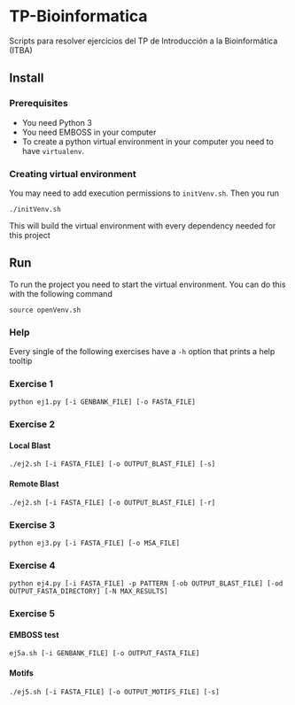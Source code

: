 # TP-Bioinformatica
Scripts para resolver ejercicios del TP de Introducción a la Bioinformática (ITBA)

## Install
### Prerequisites
- You need Python 3
- You need EMBOSS in your computer
- To create a python virtual environment in your computer you need to have `virtualenv`.

### Creating virtual environment
You may need to add execution permissions to `initVenv.sh`. Then you run
```
./initVenv.sh
```
This will build the virtual environment with every dependency needed for this project

## Run
To run the project you need to start the virtual environment. You can do this with the following command
```
source openVenv.sh
```

### Help
Every single of the following exercises have a `-h` option that prints a help tooltip

### Exercise 1
```
python ej1.py [-i GENBANK_FILE] [-o FASTA_FILE] 
```

### Exercise 2
#### Local Blast
```
./ej2.sh [-i FASTA_FILE] [-o OUTPUT_BLAST_FILE] [-s]
```

#### Remote Blast
```
./ej2.sh [-i FASTA_FILE] [-o OUTPUT_BLAST_FILE] [-r]
```

### Exercise 3
```
python ej3.py [-i FASTA_FILE] [-o MSA_FILE]
```

### Exercise 4
```
python ej4.py [-i FASTA_FILE] -p PATTERN [-ob OUTPUT_BLAST_FILE] [-od OUTPUT_FASTA_DIRECTORY] [-N MAX_RESULTS]
```

### Exercise 5
#### EMBOSS test
```
ej5a.sh [-i GENBANK_FILE] [-o OUTPUT_FASTA_FILE]
```

#### Motifs
```
./ej5.sh [-i FASTA_FILE] [-o OUTPUT_MOTIFS_FILE] [-s]
```